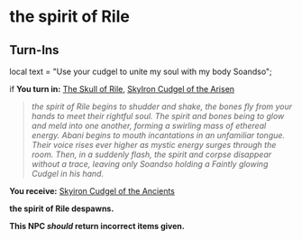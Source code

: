 # the spirit of Rile

## Turn-Ins



local text = "Use your cudgel to unite my soul with my body Soandso";



if **You turn in:** [The Skull of Rile](/item/30995), [SkyIron Cudgel of the Arisen](/item/5148)


>*the spirit of Rile begins to shudder and shake, the bones fly from your hands to meet their rightful soul. The spirit and bones being to glow and meld into one another, forming a swirling mass of ethereal energy. Abani begins to mouth incantations in an unfamiliar tongue. Their voice rises ever higher as mystic energy surges through the room. Then, in a suddenly flash, the spirit and corpse disappear without a trace, leaving only Soandso holding a Faintly glowing Cudgel in his hand.*


 **You receive:**  [Skyiron Cudgel of the Ancients](/item/5149) 


**the spirit of Rile despawns.**

**This NPC *should* return incorrect items given.**





